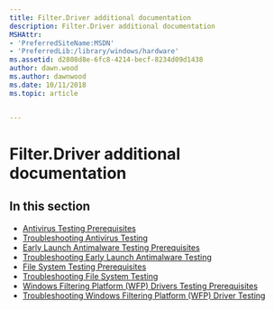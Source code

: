 ```yaml
---
title: Filter.Driver additional documentation
description: Filter.Driver additional documentation
MSHAttr:
- 'PreferredSiteName:MSDN'
- 'PreferredLib:/library/windows/hardware'
ms.assetid: d2808d8e-6fc8-4214-becf-8234d09d1438
author: dawn.wood
ms.author: dawnwood
ms.date: 10/11/2018
ms.topic: article


---
```


# Filter.Driver additional documentation


## <span id="in_this_section"></span>In this section


-   [Antivirus Testing Prerequisites](antivirus-testing-prerequisites.md)
-   [Troubleshooting Antivirus Testing](troubleshooting-antivirus-testing.md)
-   [Early Launch Antimalware Testing Prerequisites](early-launch-antimalware-testing-prerequisites.md)
-   [Troubleshooting Early Launch Antimalware Testing](troubleshooting-early-launch-antimalware-testing.md)
-   [File System Testing Prerequisites](file-system-testing-prerequisites.md)
-   [Troubleshooting File System Testing](troubleshooting-file-system-testing.md)
-   [Windows Filtering Platform (WFP) Drivers Testing Prerequisites](windows-filtering-platform--wfp--drivers-testing-prerequisites.md)
-   [Troubleshooting Windows Filtering Platform (WFP) Driver Testing](troubleshooting-windows-filtering-platform--wfp--driver-testing.md)

 

 






